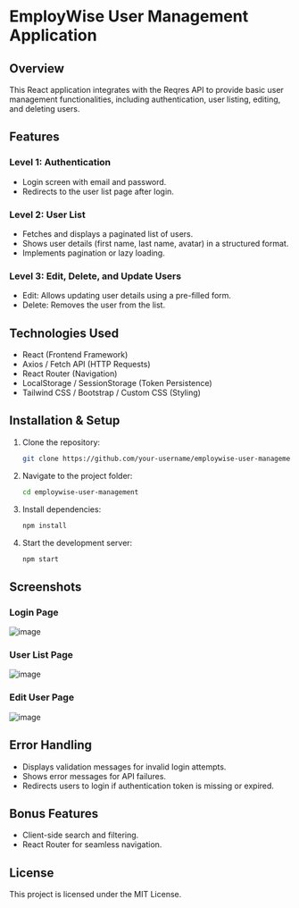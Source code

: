 # EmployWise User Management Application

## Overview
This React application integrates with the Reqres API to provide basic user management functionalities, including authentication, user listing, editing, and deleting users.

## Features
### Level 1: Authentication
- Login screen with email and password.
- Redirects to the user list page after login.

### Level 2: User List
- Fetches and displays a paginated list of users.
- Shows user details (first name, last name, avatar) in a structured format.
- Implements pagination or lazy loading.

### Level 3: Edit, Delete, and Update Users
- Edit: Allows updating user details using a pre-filled form.
- Delete: Removes the user from the list.

## Technologies Used
- React (Frontend Framework)
- Axios / Fetch API (HTTP Requests)
- React Router (Navigation)
- LocalStorage / SessionStorage (Token Persistence)
- Tailwind CSS / Bootstrap / Custom CSS (Styling)

## Installation & Setup
1. Clone the repository:
   ```sh
   git clone https://github.com/your-username/employwise-user-management.git
   ```
2. Navigate to the project folder:
   ```sh
   cd employwise-user-management
   ```
3. Install dependencies:
   ```sh
   npm install
   ```
4. Start the development server:
   ```sh
   npm start
   ```


## Screenshots
### Login Page
![image](https://github.com/user-attachments/assets/e1d5e2d5-8f98-4f1c-a0db-9e4ad83241ea)


### User List Page
![image](https://github.com/user-attachments/assets/f4419109-61b4-49a3-a06a-9b8674c834ba)


### Edit User Page
![image](https://github.com/user-attachments/assets/eb0e047b-c08e-4485-b9bf-2f8614f82ac0)

## Error Handling
- Displays validation messages for invalid login attempts.
- Shows error messages for API failures.
- Redirects users to login if authentication token is missing or expired.


## Bonus Features
- Client-side search and filtering.
- React Router for seamless navigation.


## License
This project is licensed under the MIT License.

